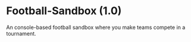 # Football-Sandbox (1.0)
An console-based football sandbox where you make teams compete in a tournament.
